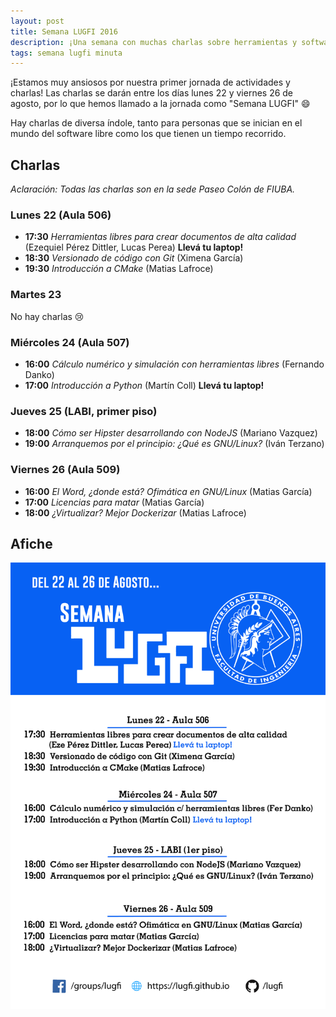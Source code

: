 ```yaml
---
layout: post
title: Semana LUGFI 2016
description: ¡Una semana con muchas charlas sobre herramientas y software libre útiles para el estdiante de FIUBA!
tags: semana lugfi minuta
---
```


¡Estamos muy ansiosos por nuestra primer jornada de actividades y charlas!
Las charlas se darán entre los días lunes 22 y viernes 26 de agosto, por lo que
hemos llamado a la jornada como "Semana LUGFI" :smile:

Hay charlas de diversa índole, tanto para personas que se inician en el mundo
del software libre como los que tienen un tiempo recorrido.

## Charlas

_Aclaración: Todas las charlas son en la sede Paseo Colón de FIUBA._

### Lunes 22 (Aula 506)

* **17:30** _Herramientas libres para crear documentos de alta calidad_ (Ezequiel Pérez Dittler, Lucas Perea) **Llevá tu laptop!**
* **18:30** _Versionado de código con Git_ (Ximena García)
* **19:30** _Introducción a CMake_ (Matias Lafroce)

### Martes 23

No hay charlas :cry:

### Miércoles 24 (Aula 507)

* **16:00** _Cálculo numérico y simulación con herramientas libres_ (Fernando Danko)
* **17:00** _Introducción a Python_ (Martín Coll) **Llevá tu laptop!**

### Jueves 25 (LABI, primer piso)

* **18:00** _Cómo ser Hipster desarrollando con NodeJS_ (Mariano Vazquez)
* **19:00** _Arranquemos por el principio: ¿Qué es GNU/Linux?_ (Iván Terzano)

### Viernes 26 (Aula 509)

* **16:00** _El Word, ¿donde está? Ofimática en GNU/Linux_ (Matias García)
* **17:00** _Licencias para matar_ (Matias García)
* **18:00** _¿Virtualizar? Mejor Dockerizar_ (Matias Lafroce)

## Afiche

![Afiche de la Semana LUGFI 2016](/images/eventos/semana-lugfi-2016.png)
